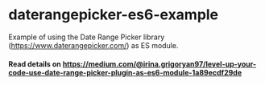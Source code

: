 # daterangepicker-es6-example
Example of using the Date Range Picker library (https://www.daterangepicker.com/) as ES module.

#### Read details on https://medium.com/@irina.grigoryan97/level-up-your-code-use-date-range-picker-plugin-as-es6-module-1a89ecdf29de
